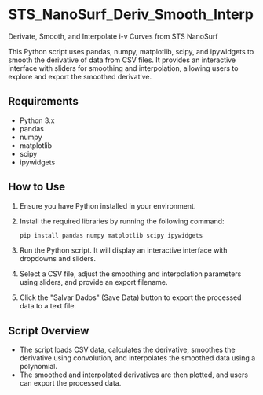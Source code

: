 # STS_NanoSurf_Deriv_Smooth_Interp
 Derivate, Smooth, and Interpolate i-v Curves from STS NanoSurf

This Python script uses pandas, numpy, matplotlib, scipy, and ipywidgets to smooth the derivative of data from CSV files. It provides an interactive interface with sliders for smoothing and interpolation, allowing users to explore and export the smoothed derivative.

## Requirements

- Python 3.x
- pandas
- numpy
- matplotlib
- scipy
- ipywidgets

## How to Use

1. Ensure you have Python installed in your environment.
2. Install the required libraries by running the following command:

    ```bash
    pip install pandas numpy matplotlib scipy ipywidgets
    ```

3. Run the Python script. It will display an interactive interface with dropdowns and sliders.
4. Select a CSV file, adjust the smoothing and interpolation parameters using sliders, and provide an export filename.
5. Click the "Salvar Dados" (Save Data) button to export the processed data to a text file.

## Script Overview

- The script loads CSV data, calculates the derivative, smoothes the derivative using convolution, and interpolates the smoothed data using a polynomial.
- The smoothed and interpolated derivatives are then plotted, and users can export the processed data.
